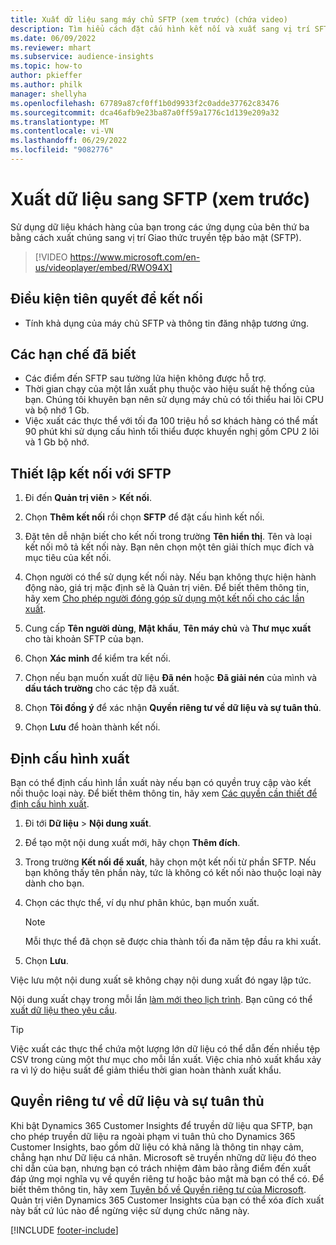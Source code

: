 ```yaml
---
title: Xuất dữ liệu sang máy chủ SFTP (xem trước) (chứa video)
description: Tìm hiểu cách đặt cấu hình kết nối và xuất sang vị trí SFTP.
ms.date: 06/09/2022
ms.reviewer: mhart
ms.subservice: audience-insights
ms.topic: how-to
author: pkieffer
ms.author: philk
manager: shellyha
ms.openlocfilehash: 67789a87cf0ff1b0d9933f2c0adde37762c83476
ms.sourcegitcommit: dca46afb9e23ba87a0ff59a1776c1d139e209a32
ms.translationtype: MT
ms.contentlocale: vi-VN
ms.lasthandoff: 06/29/2022
ms.locfileid: "9082776"
---
```

# <a name="export-data-to-sftp-preview"></a>Xuất dữ liệu sang SFTP (xem trước)

Sử dụng dữ liệu khách hàng của bạn trong các ứng dụng của bên thứ ba bằng cách xuất chúng sang vị trí Giao thức truyền tệp bảo mật (SFTP).

> [!VIDEO https://www.microsoft.com/en-us/videoplayer/embed/RWO94X]

## <a name="prerequisites-for-connection"></a>Điều kiện tiên quyết để kết nối

- Tính khả dụng của máy chủ SFTP và thông tin đăng nhập tương ứng.

## <a name="known-limitations"></a>Các hạn chế đã biết

- Các điểm đến SFTP sau tường lửa hiện không được hỗ trợ. 
- Thời gian chạy của một lần xuất phụ thuộc vào hiệu suất hệ thống của bạn. Chúng tôi khuyên bạn nên sử dụng máy chủ có tối thiểu hai lõi CPU và bộ nhớ 1 Gb.
- Việc xuất các thực thể với tối đa 100 triệu hồ sơ khách hàng có thể mất 90 phút khi sử dụng cấu hình tối thiểu được khuyến nghị gồm CPU 2 lõi và 1 Gb bộ nhớ.

## <a name="set-up-connection-to-sftp"></a>Thiết lập kết nối với SFTP

1. Đi đến **Quản trị viên** > **Kết nối**.

1. Chọn **Thêm kết nối** rồi chọn **SFTP** để đặt cấu hình kết nối.

1. Đặt tên dễ nhận biết cho kết nối trong trường **Tên hiển thị**. Tên và loại kết nối mô tả kết nối này. Bạn nên chọn một tên giải thích mục đích và mục tiêu của kết nối.

1. Chọn người có thể sử dụng kết nối này. Nếu bạn không thực hiện hành động nào, giá trị mặc định sẽ là Quản trị viên. Để biết thêm thông tin, hãy xem [Cho phép người đóng góp sử dụng một kết nối cho các lần xuất](connections.md#allow-contributors-to-use-a-connection-for-exports).

1. Cung cấp **Tên người dùng**, **Mật khẩu**, **Tên máy chủ** và **Thư mục xuất** cho tài khoản SFTP của bạn.

1. Chọn **Xác minh** để kiểm tra kết nối.

1. Chọn nếu bạn muốn xuất dữ liệu **Đã nén** hoặc **Đã giải nén** của mình và **dấu tách trường** cho các tệp đã xuất.

1. Chọn **Tôi đồng ý** để xác nhận **Quyền riêng tư về dữ liệu và sự tuân thủ**.

1. Chọn **Lưu** để hoàn thành kết nối.

## <a name="configure-an-export"></a>Định cấu hình xuất

Bạn có thể định cấu hình lần xuất này nếu bạn có quyền truy cập vào kết nối thuộc loại này. Để biết thêm thông tin, hãy xem [Các quyền cần thiết để định cấu hình xuất](export-destinations.md#set-up-a-new-export).

1. Đi tới **Dữ liệu** > **Nội dung xuất**.

1. Để tạo một nội dung xuất mới, hãy chọn **Thêm đích**.

1. Trong trường **Kết nối để xuất**, hãy chọn một kết nối từ phần SFTP. Nếu bạn không thấy tên phần này, tức là không có kết nối nào thuộc loại này dành cho bạn.

1. Chọn các thực thể, ví dụ như phân khúc, bạn muốn xuất.

   > [!NOTE]
   > Mỗi thực thể đã chọn sẽ được chia thành tối đa năm tệp đầu ra khi xuất.

1. Chọn **Lưu**.

Việc lưu một nội dung xuất sẽ không chạy nội dung xuất đó ngay lập tức.

Nội dung xuất chạy trong mỗi lần [làm mới theo lịch trình](system.md#schedule-tab).
Bạn cũng có thể [xuất dữ liệu theo yêu cầu](export-destinations.md#run-exports-on-demand).

> [!TIP]
> Việc xuất các thực thể chứa một lượng lớn dữ liệu có thể dẫn đến nhiều tệp CSV trong cùng một thư mục cho mỗi lần xuất. Việc chia nhỏ xuất khẩu xảy ra vì lý do hiệu suất để giảm thiểu thời gian hoàn thành xuất khẩu.

## <a name="data-privacy-and-compliance"></a>Quyền riêng tư về dữ liệu và sự tuân thủ

Khi bật Dynamics 365 Customer Insights để truyền dữ liệu qua SFTP, bạn cho phép truyền dữ liệu ra ngoài phạm vi tuân thủ cho Dynamics 365 Customer Insights, bao gồm dữ liệu có khả năng là thông tin nhạy cảm, chẳng hạn như Dữ liệu cá nhân. Microsoft sẽ truyền những dữ liệu đó theo chỉ dẫn của bạn, nhưng bạn có trách nhiệm đảm bảo rằng điểm đến xuất đáp ứng mọi nghĩa vụ về quyền riêng tư hoặc bảo mật mà bạn có thể có. Để biết thêm thông tin, hãy xem [Tuyên bố về Quyền riêng tư của Microsoft](https://go.microsoft.com/fwlink/?linkid=396732).
Quản trị viên Dynamics 365 Customer Insights của bạn có thể xóa đích xuất này bất cứ lúc nào để ngừng việc sử dụng chức năng này.

[!INCLUDE [footer-include](includes/footer-banner.md)]
